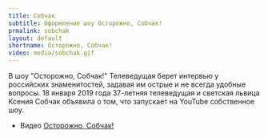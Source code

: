 ```yaml
---
title: Собчак
subtitle: Оформление шоу Осторожно, Собчак!
prmalink: sobchak
layout: default
shortname: Осторожно, Собчак!
video: media/sobchak.gif
---
```



В шоу "Осторожно, Собчак!" Телеведущая берет интервью у российских знаменитостей, задавая им острые и не всегда удобные вопросы. 18 января 2019 года 37-летняя телеведущая и светская львица Ксения Собчак объявила о том, что запускает на YouTube собственное шоу.

+ Видео [Осторожно, Собчак!](sobchak.gif)
